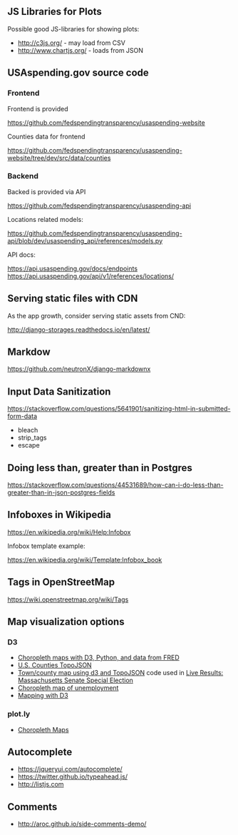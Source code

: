 ## JS Libraries for Plots

Possible good JS-libraries for showing plots:

- http://c3js.org/ - may load from CSV
- http://www.chartjs.org/ - loads from JSON


## USAspending.gov source code

### Frontend

Frontend is provided

https://github.com/fedspendingtransparency/usaspending-website

Counties data for frontend

https://github.com/fedspendingtransparency/usaspending-website/tree/dev/src/data/counties

### Backend

Backed is provided via API

https://github.com/fedspendingtransparency/usaspending-api

Locations related models:

https://github.com/fedspendingtransparency/usaspending-api/blob/dev/usaspending_api/references/models.py

API docs:

https://api.usaspending.gov/docs/endpoints
https://api.usaspending.gov/api/v1/references/locations/


## Serving static files with CDN

As the app growth, consider serving static assets from CND:

http://django-storages.readthedocs.io/en/latest/


## Markdow

https://github.com/neutronX/django-markdownx


## Input Data Sanitization

https://stackoverflow.com/questions/5641901/sanitizing-html-in-submitted-form-data

- bleach
- strip_tags
- escape


## Doing less than, greater than in Postgres

https://stackoverflow.com/questions/44531689/how-can-i-do-less-than-greater-than-in-json-postgres-fields


## Infoboxes in Wikipedia

https://en.wikipedia.org/wiki/Help:Infobox

Infobox template example:

https://en.wikipedia.org/wiki/Template:Infobox_book


## Tags in OpenStreetMap

https://wiki.openstreetmap.org/wiki/Tags


## Map visualization options

### D3

- [Choropleth maps with D3, Python, and data from FRED](http://www.rubenhm.org/blog/2016/07/06/choropleth-maps-with-d3-python-and-data-from-fred/)
- [U.S. Counties TopoJSON](https://bl.ocks.org/mbostock/4122298)
- [Town/county map using d3 and TopoJSON](https://bl.ocks.org/mbostock/4122298) code used in [Live Results: Massachusetts Senate Special Election](http://elections.huffingtonpost.com/2013/massachusetts-senate-results)
- [Choropleth map of unemployment](https://bl.ocks.org/mbostock/4060606)
- [Mapping with D3](http://eyeseast.github.io/visible-data/2012/12/14/mapping-with-d3/)

### plot.ly

- [Choropleth Maps](https://plot.ly/python/choropleth-maps/)


## Autocomplete

- https://jqueryui.com/autocomplete/
- https://twitter.github.io/typeahead.js/
- http://listjs.com


## Comments

- http://aroc.github.io/side-comments-demo/